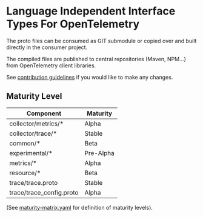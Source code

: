 # Language Independent Interface Types For OpenTelemetry

The proto files can be consumed as GIT submodule or copied over and built directly in the consumer project.

The compiled files are published to central repositories (Maven, NPM...) from OpenTelemetry client libraries.

See [contribution guidelines](CONTRIBUTING.md) if you would like to make any changes.

## Maturity Level

Component                 | Maturity  |
------------------------- |-----------|
collector/metrics/*       | Alpha     |
collector/trace/*         | Stable    |
common/*                  | Beta      |
experimental/*            | Pre-Alpha |
metrics/*                 | Alpha     |
resource/*                | Beta      |
trace/trace.proto         | Stable    |
trace/trace_config.proto  | Alpha     |

(See [maturity-matrix.yaml](https://github.com/open-telemetry/community/blob/47813530864b9fe5a5146f466a58bd2bb94edc72/maturity-matrix.yaml#L57)
for definition of maturity levels).
